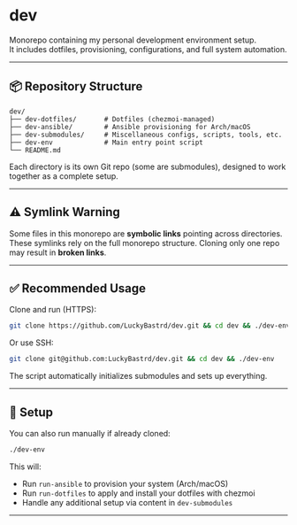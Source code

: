 # dev

Monorepo containing my personal development environment setup.  
It includes dotfiles, provisioning, configurations, and full system automation.

---

## 📦 Repository Structure

```plaintext
dev/
├── dev-dotfiles/       # Dotfiles (chezmoi-managed)
├── dev-ansible/        # Ansible provisioning for Arch/macOS
├── dev-submodules/     # Miscellaneous configs, scripts, tools, etc.
├── dev-env             # Main entry point script
└── README.md
```

Each directory is its own Git repo (some are submodules), designed to work together as a complete setup.

---

## ⚠️ Symlink Warning

Some files in this monorepo are **symbolic links** pointing across directories.  
These symlinks rely on the full monorepo structure. Cloning only one repo may result in **broken links**.

---

## ✅ Recommended Usage

Clone and run (HTTPS):

```bash
git clone https://github.com/LuckyBastrd/dev.git && cd dev && ./dev-env
```

Or use SSH:

```bash
git clone git@github.com:LuckyBastrd/dev.git && cd dev && ./dev-env
```

The script automatically initializes submodules and sets up everything.

---

## 🚀 Setup

You can also run manually if already cloned:

```bash
./dev-env
```

This will:

- Run `run-ansible` to provision your system (Arch/macOS)
- Run `run-dotfiles` to apply and install your dotfiles with chezmoi
- Handle any additional setup via content in `dev-submodules`

---
